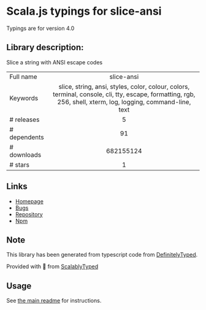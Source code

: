 
# Scala.js typings for slice-ansi

Typings are for version 4.0

## Library description:
Slice a string with ANSI escape codes

|                    |                 |
| ------------------ | :-------------: |
| Full name          | slice-ansi |
| Keywords           | slice, string, ansi, styles, color, colour, colors, terminal, console, cli, tty, escape, formatting, rgb, 256, shell, xterm, log, logging, command-line, text |
| # releases         | 5 |
| # dependents       | 91 |
| # downloads        | 682155124 |
| # stars            | 1 |

## Links
- [Homepage](https://github.com/chalk/slice-ansi#readme)
- [Bugs](https://github.com/chalk/slice-ansi/issues)
- [Repository](https://github.com/chalk/slice-ansi)
- [Npm](https://www.npmjs.com/package/slice-ansi)
    


## Note
This library has been generated from typescript code from [DefinitelyTyped](https://definitelytyped.org).

Provided with :purple_heart: from [ScalablyTyped](https://github.com/oyvindberg/ScalablyTyped)

## Usage
See [the main readme](../../readme.md) for instructions.


